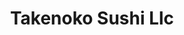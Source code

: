 ---
layout: place
title: "Takenoko Sushi Llc"
permalink: /hawaii/hilo/takenoko-sushi-llc.html
stateAbbr: HI
stateName: Hawaii
cityName: Hilo
seo:
  name: "Takenoko Sushi Llc"
  type: Restaurant
  links: null
description: "Takenoko Sushi Llc serves delicious sushi in Hilo, Hawaii. Try fresh Japanese dishes for a great dining experience. "
place_id: ChIJB--GNmZLUnkR9yLNQUWT9NM
photos:
  - name: >-
      places/ChIJB--GNmZLUnkR9yLNQUWT9NM/photos/AeeoHcJd-_03HG7IHIeXbIVNOOLj_ypUJAOtZihQPe0N-aTjXDUU9Lc0hgD3e9PrYQ-8UdcoG8xxHKnAVkwC0arCboK0l6fuwZRGFdb73-3sKvhXguIuyqcqN3BoeFYHNVw4dGGWe6ITrqda2KQ5kIoVyUWwmTGUgfN-hpc94K1sRVeDW5q34d9FskYT9oIxTelErf_mf4oTBmIeFY-IjJGJD92ySUZ9Ty4ufmWPO16t7_OiImtzIC6WKDB5BT8t9XkScB5SF8K1eqM4xWOdGqrLh4t3D6lfpWnxRABc1JDFc1d4pE8MI0q2Kw7TGnUnjK0oL5y0yQ3l7AalaMEtvUKJQyp5h_8jh020GSojgeBXF0bwfCX5Xyj31ECw-Gy40whee2-zNJ1FnbpADzoDlJsn4CynxQoMClDsJEgJostzHSIB6Q
    widthPx: 4032
    heightPx: 2268
    authorAttributions:
      - displayName: Philip Suh
        uri: https://maps.google.com/maps/contrib/112502238614808979046
        photoUri: >-
          https://lh3.googleusercontent.com/a-/ALV-UjWpjvrJMFb0TKw-pw6tgXKsdiDxrbi3lxmfZS2eJvURGhGhCz1A=s100-p-k-no-mo
    flagContentUri: >-
      https://www.google.com/local/imagery/report/?cb_client=maps_api_places.places_api&image_key=!1e10!2sCIHM0ogKEICAgIC4iqu6WA&hl=en-US
    googleMapsUri: >-
      https://www.google.com/maps/place//data=!3m4!1e2!3m2!1sCIHM0ogKEICAgIC4iqu6WA!2e10!4m2!3m1!1s0x79524b663686ef07:0xd3f4934541cd22f7
  - name: >-
      places/ChIJB--GNmZLUnkR9yLNQUWT9NM/photos/AeeoHcLWO3QBfgtP8gdq3RozZuDU7iZ93QNRhAh2ccNxZvgBaLHs7cxm-0YSQ86eRgRInq44iGtC_P8HqzidQxkf3Ezd9LVPWNeg1ADomj7dy9QIP10oVfOHTamCLLUrdGk5EdFKy4cRccBSlNa1CoeXB4sfqHB4RU7mlZlM0EhEEih0xq7cs1uyrLHbdZA1UyMGBP6Axvj0CGveTYszxWug1t3U1uEYShL-tpnwfre6BKa8Yo8cMaCvL0HtqV2Hw2-Cl1quCzTs7fFPaksflVozw-DnhrVd5RH99lro2SFdVs8G8-7AvyruxG4sBXuq_jxFw5VN7sL8zoXO8f2i5YoY7Bw--HigbmQ497uSdhGkDUIWSMeOEyZgdtQBHn-3AO5vpxdRqCokIitMCURGmMDDpcpr8GB6vR7IQ-KZIQPw_qvsWw
    widthPx: 3024
    heightPx: 3024
    authorAttributions:
      - displayName: Gregory Arianoff
        uri: https://maps.google.com/maps/contrib/113588228015244833912
        photoUri: >-
          https://lh3.googleusercontent.com/a-/ALV-UjXFuNWfiwkC5sGpXsveqZCapkG_5Y6kh6yLXNYtd7AvfW3qT3Ph7w=s100-p-k-no-mo
    flagContentUri: >-
      https://www.google.com/local/imagery/report/?cb_client=maps_api_places.places_api&image_key=!1e10!2sCIHM0ogKEICAgID298vKdA&hl=en-US
    googleMapsUri: >-
      https://www.google.com/maps/place//data=!3m4!1e2!3m2!1sCIHM0ogKEICAgID298vKdA!2e10!4m2!3m1!1s0x79524b663686ef07:0xd3f4934541cd22f7
  - name: >-
      places/ChIJB--GNmZLUnkR9yLNQUWT9NM/photos/AeeoHcKAW0YFoYQ6AXVGES19e_GBNVJg9FSvrPVmGxzEc0SxOPLxrFEdJpv7ZAO3bDKWnl9OJsNXquv7acRcrgzbm5WBVb2oqokEiAHmEKQqol7iUteG0zF1u9koPs1zdKwJGxVxcS7Eb0zqyr_411aAumPQF1kTjH5WVg8iY0hKOMXjaHgrPQg_-lx7k5DRLiwvDPufaEqX75kAV4rizuECpwQqcwd-B-aPGJlhKem1BZI33yyqR-osxwbLZLf_ktUZufOpfX7bNZ5uYnieS--4rf8HKJu5BiitUC_uoCZ6u2-pqoE0nab0Vw2lf1q6TaucLnhIvfkWqBQIqLV_uiHkkkdOI1p8RQ8gSO2hx-1M3L9i5z9gtErlyH74fF5mvLXg_z183rJtFB28i-KbHu9KOQGNdt86duGM0oBe-H5ypdIZJA
    widthPx: 2252
    heightPx: 4000
    authorAttributions:
      - displayName: Trish Champagne
        uri: https://maps.google.com/maps/contrib/102471219235759989067
        photoUri: >-
          https://lh3.googleusercontent.com/a-/ALV-UjVglHmQiRGYyqbVCc7aqIKy9P-ctkryQn4Rs77tgJX312D1lclZ=s100-p-k-no-mo
    flagContentUri: >-
      https://www.google.com/local/imagery/report/?cb_client=maps_api_places.places_api&image_key=!1e10!2sCIHM0ogKEICAgICT7NTZCQ&hl=en-US
    googleMapsUri: >-
      https://www.google.com/maps/place//data=!3m4!1e2!3m2!1sCIHM0ogKEICAgICT7NTZCQ!2e10!4m2!3m1!1s0x79524b663686ef07:0xd3f4934541cd22f7
  - name: >-
      places/ChIJB--GNmZLUnkR9yLNQUWT9NM/photos/AeeoHcKFSxzNFOTPFNjFKVOZX_5caEX33AjBqT712mRlbSGjbtvCrwGb8sn9ynLmSBJsc2VuatQFxPrrk4tkZ212H-1jJ_xaPAoLOMSr22cay_VXwysckhophBLBt3KuYHUYsWz3sXhUVkQMnykkHDV_n9nvCxoOVNJLPCsUAvKaIi-I4sgGdUQVOS1PSSTym4gCOR0vZGnrEAhqUaz_z7vA0b93cuhe3-Tkor20dXwS_Xazi5iNSeHEIbzyWjm0TwkRlCgUHRHmYDrnOaU4lay1VocfzzUYCV8H39vUB4JizJVXl9-OFpW-TgZZBS5cWTXzH9ycvqM8sFSt4Wj14MePopJg7EqLMtGrFY-PUCPKS30nZ8r2ahgW6jNA_q6R7X0NHBG88arvaQC-pSmIlW1O_SLCW2ZD2l93bqg5INBtWBnBKg
    widthPx: 4032
    heightPx: 3024
    authorAttributions:
      - displayName: Jenny Li
        uri: https://maps.google.com/maps/contrib/100345881029502846300
        photoUri: >-
          https://lh3.googleusercontent.com/a/ACg8ocIsezuD8lqY0FHiwjEzNvxLzLCd0Az3rj6qTPMxHJPGn25nBg=s100-p-k-no-mo
    flagContentUri: >-
      https://www.google.com/local/imagery/report/?cb_client=maps_api_places.places_api&image_key=!1e10!2sCIHM0ogKEICAgIDl8s_kSA&hl=en-US
    googleMapsUri: >-
      https://www.google.com/maps/place//data=!3m4!1e2!3m2!1sCIHM0ogKEICAgIDl8s_kSA!2e10!4m2!3m1!1s0x79524b663686ef07:0xd3f4934541cd22f7
  - name: >-
      places/ChIJB--GNmZLUnkR9yLNQUWT9NM/photos/AeeoHcIprHmNJ0psnsO_EvuPjwe8vf7AKuzmKc5nJCvZwx1pb4rWc6_uC1X884Bas4M91yIR5x_XYFs_RG1Oh9BYAYAs8LpQxP--48yraWgG0ZsT6fFdcvdSmA20K0qbY_0cAN_Y5tNsGKWUYeMJk_m1NsnWgf1npyGEt98CwzzpuUbm65t_ppvEH6mTwDMjX7pH-22QfhzLj7rVI7hvMVX_2uhC6JzahQDzuBEwqNKHpCK0RwZYrN76NfSgENSGUK0QyaUzT_GWWYpaP0yb88XyYUTjoJwcxlw7fcQrpd8t8c-t2f2dFvVWB6z1QRTIUZYIlpAoLQDLfwHHHpFr6KnVpk7bLvYVow70q-QrcJQzcFGAnEnaf08ORYHUomnEbYqQcg4wIDXLK4LwZJtIMvb7VEmPbiY6JKu7jRlLk3iFlcQ6XBjH
    widthPx: 3024
    heightPx: 4032
    authorAttributions:
      - displayName: Jenny Li
        uri: https://maps.google.com/maps/contrib/100345881029502846300
        photoUri: >-
          https://lh3.googleusercontent.com/a/ACg8ocIsezuD8lqY0FHiwjEzNvxLzLCd0Az3rj6qTPMxHJPGn25nBg=s100-p-k-no-mo
    flagContentUri: >-
      https://www.google.com/local/imagery/report/?cb_client=maps_api_places.places_api&image_key=!1e10!2sCIHM0ogKEICAgIDl8s_kyAE&hl=en-US
    googleMapsUri: >-
      https://www.google.com/maps/place//data=!3m4!1e2!3m2!1sCIHM0ogKEICAgIDl8s_kyAE!2e10!4m2!3m1!1s0x79524b663686ef07:0xd3f4934541cd22f7
  - name: >-
      places/ChIJB--GNmZLUnkR9yLNQUWT9NM/photos/AeeoHcIvHUqKRp-jVkFmUoWaeHSOuBBWbU_wrKSW2ad9BYl55OQHMiuHRPYGlRXzf5K4tWn87iyhPZ3AqqqMtZCl4bT0NBQqBqR2o1AoHFNhwbs4wIKlRkplAYEbOzTEVvqKFMQ_ktKbWKw_F9nICMKTC0UVdjqAk6xrvBaYTZpPnJ9pExEij1DppTBdYPcgHw1niQfAbKf2zMsll3FbTB6ilhi-gstL2_GVX60rFeuZMJ21gKMIui2zMAYguCEw_QHf6Xcqg_UrbZye0Z2AUOoPZKoT9uLiIookwBiZD88VyDfL-6IC_ABm1rONokT6BOn7K09L7nJYA8sfT0nyrt2EJyk7h8-L74MeRAi4jBLPhy6qZyZ3y_k_70qgQWt0WgbAc91h9yYAyANXwxKcaOm58OW1fbsVAbco7MkZiKIRQh6EPf6V
    widthPx: 3024
    heightPx: 4032
    authorAttributions:
      - displayName: Jimmy Fung
        uri: https://maps.google.com/maps/contrib/106125552449869324971
        photoUri: >-
          https://lh3.googleusercontent.com/a/ACg8ocLFUxU_ji37h08QwSPGZNANA_z0RjMUqQwNcroD1B12tiYAIQ=s100-p-k-no-mo
    flagContentUri: >-
      https://www.google.com/local/imagery/report/?cb_client=maps_api_places.places_api&image_key=!1e10!2sCIHM0ogKEICAgIDWip_N0QE&hl=en-US
    googleMapsUri: >-
      https://www.google.com/maps/place//data=!3m4!1e2!3m2!1sCIHM0ogKEICAgIDWip_N0QE!2e10!4m2!3m1!1s0x79524b663686ef07:0xd3f4934541cd22f7
  - name: >-
      places/ChIJB--GNmZLUnkR9yLNQUWT9NM/photos/AeeoHcKqMb6wqQbib6E8uqOxjigMGd8_NLqy3nh-ju0GeKF2NL3dAudrI7nSQbkfO9kSRBnXYIBqZH4hx7yVflExRtI2U8wbXvjV7_ywyJY4NIdxscvMd6v-MlruVKo5ss320xT2yhEUb6KRVOroo6C8O0Rg-65WQBYVsUcC6k2gJCk8AweY50Aic1yqBjdZBe8Nd852ZirQbjaKHoaYrQJgxwWwo6d1BkZquyRiK9oSdg_2XZyIjE-haWeXcH3qwy1LpxL1YfN5QriAMjeWO3yVBb1ib5lehe4Y_CgnCbjGyzPO8ZI29jWRqahN1O8kD4BzIYWJ-PGluUTt6_dEApc5S5dmbVDkKySPAeVa1F4sMQhnxwLzINNPsJUzAh21StqGA9sqSbDdfF5TG7YK_10EPmqI1laTjkwz7paJVsi9rOQvVlAQ
    widthPx: 4032
    heightPx: 3024
    authorAttributions:
      - displayName: D. M.
        uri: https://maps.google.com/maps/contrib/109222038414937482239
        photoUri: >-
          https://lh3.googleusercontent.com/a/ACg8ocJtlHD2ara7klIdhTdceks3UMl2ukXtQGYsy4MCG4rHBucpu9A=s100-p-k-no-mo
    flagContentUri: >-
      https://www.google.com/local/imagery/report/?cb_client=maps_api_places.places_api&image_key=!1e10!2sCIHM0ogKEICAgIC4grSAsAE&hl=en-US
    googleMapsUri: >-
      https://www.google.com/maps/place//data=!3m4!1e2!3m2!1sCIHM0ogKEICAgIC4grSAsAE!2e10!4m2!3m1!1s0x79524b663686ef07:0xd3f4934541cd22f7
  - name: >-
      places/ChIJB--GNmZLUnkR9yLNQUWT9NM/photos/AeeoHcL-k-kpFcem7nwKBa2OMJ29R2yxgWaXvk_qet6KyR6KWIiQmuZBUrefKo2Iiq4PeNtK-lKaPHju8HfJH08y-pt7vVm7ZLLtA-wuWosBZ4cFu2c9fDBAJj-bnaOMFjvPSjR4rSgaN3Q16VLvc9WI3XXFQVrdktGpF3V84rOdOI5Y8QhRk93Uosd7EzGtd_Zn4U1JGiPDvsBPmacQEN5yV4NY4ejh-XF2-xqTHL0sEaWCo3I4IfoPEQVoSFsmWn3F7z8Bn5Wnv1RPB2_P8I1lGAx1CQJnZa_sT9CSukJEG81tjGQLfhskwQpL0bJ04xGSvMCYrs0c0s0J7gpF-NdJY0M01gI73OFToemfXm4Zzw4uAzmdOvNSPXVMHSsQnAHc2QmT5BPB7MxlaqLYZkXokbeYIRIUSckgfAPh1wZgci03WfuO
    widthPx: 3024
    heightPx: 4032
    authorAttributions:
      - displayName: Hinano Naeole
        uri: https://maps.google.com/maps/contrib/101463285974500963548
        photoUri: >-
          https://lh3.googleusercontent.com/a-/ALV-UjWjy-PO81CLkDO_7Y1KZtpNyJS_OE-MJI9QbshEtkTLk0Ehpfc=s100-p-k-no-mo
    flagContentUri: >-
      https://www.google.com/local/imagery/report/?cb_client=maps_api_places.places_api&image_key=!1e10!2sCIHM0ogKEICAgIDE6avftQE&hl=en-US
    googleMapsUri: >-
      https://www.google.com/maps/place//data=!3m4!1e2!3m2!1sCIHM0ogKEICAgIDE6avftQE!2e10!4m2!3m1!1s0x79524b663686ef07:0xd3f4934541cd22f7
  - name: >-
      places/ChIJB--GNmZLUnkR9yLNQUWT9NM/photos/AeeoHcJPI6eU7TDHC6EMTgiYzSW3nDV7tqR__ielpR66vRXnXJ2dX6hpVyi6Amn3MszebcInRBjQgi8LOUB9AeWmEvbOUxZ4cHS5sdVVJTkjJ3M-3mg-FuLFsoMydXa-LtDzq5jlbmQTRXV0OWykJpYQ4vkw3ghNVZ37DzGwy1y46EvwzEBGOSItixo7yESH3TsKqAPucm2hDEXImcsSyki_Fm7c_i6jMBhRkaJWEDOjxgVOkq0ZX4l3dUF-pr_JhJ3r4FJ-g6Cy99mwy-i-6HVevwAJ9FCWIFkPkiRdXDMW7Cks6_Ut9gMwd0vqlMnbjVvQq_oE1u5nOgIhUw3u_gp2-5CbCKgVYgfCLuCz9uCAujVfI4KANpfmKFrlIRO2Hz9ZNedsrNWsRN7hRq6No-8ajbIGoivKL2eKSmYdQu920WhAkg
    widthPx: 4032
    heightPx: 3024
    authorAttributions:
      - displayName: D. M.
        uri: https://maps.google.com/maps/contrib/109222038414937482239
        photoUri: >-
          https://lh3.googleusercontent.com/a/ACg8ocJtlHD2ara7klIdhTdceks3UMl2ukXtQGYsy4MCG4rHBucpu9A=s100-p-k-no-mo
    flagContentUri: >-
      https://www.google.com/local/imagery/report/?cb_client=maps_api_places.places_api&image_key=!1e10!2sCIHM0ogKEICAgIC4gtTxNw&hl=en-US
    googleMapsUri: >-
      https://www.google.com/maps/place//data=!3m4!1e2!3m2!1sCIHM0ogKEICAgIC4gtTxNw!2e10!4m2!3m1!1s0x79524b663686ef07:0xd3f4934541cd22f7
  - name: >-
      places/ChIJB--GNmZLUnkR9yLNQUWT9NM/photos/AeeoHcI1uCSSiqkWScCF12BspY3a86REr_pC-RSp32792lWLj2dn9col0CKG7c3ffVe7ordz4jEgaUGlJp6568NNSurEcGjWy2A-HyYahkeFeHQSn36JR2_we4td9gEk_56l9KlNkk9O0MUNF34W8hAMVnAhw2AKl3Aa_sybw0nJdFrYg_bIDW3yLZuhYRZdURAcgsgMi_xAhFSKbrIAU1171_OJ_Za9U9WVF5-rNH-cUWczrEoH3WlJe8kOCqe1R-m4Sj0__Ur10oVo8HC4M3mQFFqz7jx-sI-3KhjYpayU2lehPpPbkcgB_08IIBF0c6kiNw64tKzGz0K7zes1Orm0DfRB8ROLp1yqdny1EZXC_AgHUp-h0PYfoa6m0HS0bJFP6DJNBxaUOCpfCOi_54mNCttYvw19-XBbkL3PxfkGvA6ILSA
    widthPx: 4032
    heightPx: 2268
    authorAttributions:
      - displayName: Philip Suh
        uri: https://maps.google.com/maps/contrib/112502238614808979046
        photoUri: >-
          https://lh3.googleusercontent.com/a-/ALV-UjWpjvrJMFb0TKw-pw6tgXKsdiDxrbi3lxmfZS2eJvURGhGhCz1A=s100-p-k-no-mo
    flagContentUri: >-
      https://www.google.com/local/imagery/report/?cb_client=maps_api_places.places_api&image_key=!1e10!2sCIHM0ogKEICAgIC4ipvprgE&hl=en-US
    googleMapsUri: >-
      https://www.google.com/maps/place//data=!3m4!1e2!3m2!1sCIHM0ogKEICAgIC4ipvprgE!2e10!4m2!3m1!1s0x79524b663686ef07:0xd3f4934541cd22f7
address: 578 Hinano St, Hilo, HI 96720, USA
street: 578 Hinano St
city: Hilo
state: HI
zip: '96720'
country: USA
neighborhood: null
latitude: '19.712759'
longitude: '-155.068742'
accessibility_options:
  wheelchairAccessibleParking: true
  wheelchairAccessibleEntrance: true
business_status: OPERATIONAL
name: Takenoko Sushi Llc
google_maps_links:
  directionsUri: >-
    https://www.google.com/maps/dir//''/data=!4m7!4m6!1m1!4e2!1m2!1m1!1s0x79524b663686ef07:0xd3f4934541cd22f7!3e0
  placeUri: https://maps.google.com/?cid=15272994161986183927
  writeAReviewUri: >-
    https://www.google.com/maps/place//data=!4m3!3m2!1s0x79524b663686ef07:0xd3f4934541cd22f7!12e1
  reviewsUri: >-
    https://www.google.com/maps/place//data=!4m4!3m3!1s0x79524b663686ef07:0xd3f4934541cd22f7!9m1!1b1
  photosUri: >-
    https://www.google.com/maps/place//data=!4m3!3m2!1s0x79524b663686ef07:0xd3f4934541cd22f7!10e5
primary_type: Sushi Restaurant
opening_hours:
  regular: null
  current: null
secondary_opening_hours:
  regular:
    weekdayDescriptions: null
    type: null
  current:
    weekdayDescriptions: null
    type: null
phone: (808) 933-3939
price_level: null
price_range: null
rating: '4.4'
rating_count: 76
website: null
reviews: null
parking_options: null
payment_options: null
allow_dogs: null
curbside_pickup: null
delivery: null
dine_in: null
good_for_children: null
good_for_groups: null
good_for_sports: null
live_music: null
menu_for_children: null
outdoor_seating: null
reservable: null
restroom: null
serves_beer: null
serves_breakfast: null
serves_brunch: null
serves_cocktails: null
serves_coffee: null
serves_dinner: null
serves_dessert: null
serves_lunch: null
serves_vegetarian_food: null
serves_wine: null
takeout: null
summary: null

---